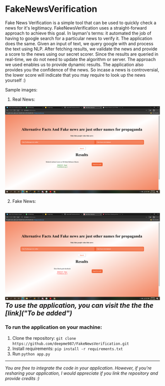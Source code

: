 # FakeNewsVerification

Fake News Verification is a simple tool that can be used to quickly check a news for it's legitimacy. FakeNewsVerification uses a straight-forward approach to achieve this goal. In layman's terms: it automated the job of having to google search for a particular news to verify it. The application does the same. Given an input of text, we query google with and process the text using NLP. After fetching results, we validate the news and provide a score to the news using our secret scorer. Since the results are queried in real-time, we do not need to update the algorithm or server. The approach we used enables us to provide dynamic results. The application also provides you the confidence of the news. So incase a news is controversial, the lower score will indicate that you may require to look up the news yourself :)

Sample images:
1. Real News:

![RealSample](Samples/Real.png "Real Sample") 

2. Fake News:

![FakeSample](Samples/Fake.png "Fake Sample")
*To use the application, you can visit the the the [link]("To be added")*
---

### To run the application on your machine:

1. Clone the repository: `git clone https://github.com/deepme987/FakeNewsVerification.git`
2. Install requirements: `pip install -r requirements.txt`
3. Run `python app.py`
---

*You are free to integrate the code in your application. 
However, if you're resharing your application, I would appreciate if you link the repository and provide credits :)*
